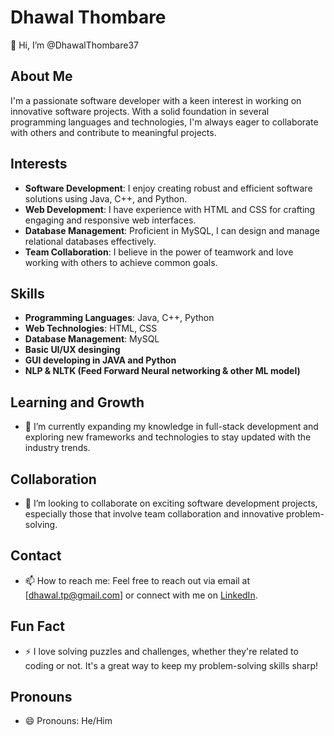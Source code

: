 # Dhawal Thombare
👋 Hi, I’m @DhawalThombare37

## About Me
I'm a passionate software developer with a keen interest in working on innovative software projects. With a solid foundation in several programming languages and technologies, I'm always eager to collaborate with others and contribute to meaningful projects.

## Interests
- **Software Development**: I enjoy creating robust and efficient software solutions using Java, C++, and Python.
- **Web Development**: I have experience with HTML and CSS for crafting engaging and responsive web interfaces.
- **Database Management**: Proficient in MySQL, I can design and manage relational databases effectively.
- **Team Collaboration**: I believe in the power of teamwork and love working with others to achieve common goals.

## Skills
- **Programming Languages**: Java, C++, Python
- **Web Technologies**: HTML, CSS
- **Database Management**: MySQL
- **Basic UI/UX desinging**
- **GUI developing in JAVA and Python**
- **NLP & NLTK (Feed Forward Neural networking & other ML model)** 

## Learning and Growth
- 🌱 I’m currently expanding my knowledge in full-stack development and exploring new frameworks and technologies to stay updated with the industry trends.

## Collaboration
- 💞️ I’m looking to collaborate on exciting software development projects, especially those that involve team collaboration and innovative problem-solving.

## Contact
- 📫 How to reach me: Feel free to reach out via email at [dhawal.tp@gmail.com] or connect with me on [LinkedIn](https://www.linkedin.com/in/dhawal-thombare-376745289).

## Fun Fact
- ⚡ I love solving puzzles and challenges, whether they're related to coding or not. It's a great way to keep my problem-solving skills sharp!

## Pronouns
- 😄 Pronouns: He/Him

<!---
DhawalThombare37/DhawalThombare37 is a ✨ special ✨ repository because its `README.md` (this file) appears on your GitHub profile.
You can click the Preview link to take a look at your changes.
--->

